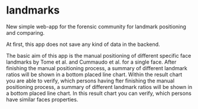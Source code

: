 # landmarks

New simple web-app for the forensic community for landmark positioning and comparing.

At first, this app does not save any kind of data in the backend.

The basic aim of this app is the manual positioning of different specific face landmarks by Tome et al. and Cummaudo et al. for a single face. After finishing the manual positioning process, a summary of different landmark ratios will be shown in a bottom placed line chart.
Within the result chart you are able to verify, which persons having fter finishing the manual positioning process, a summary of different landmark ratios will be shown in a bottom placed line chart. In this result chart you can verify, which persons have similar faces properties.
